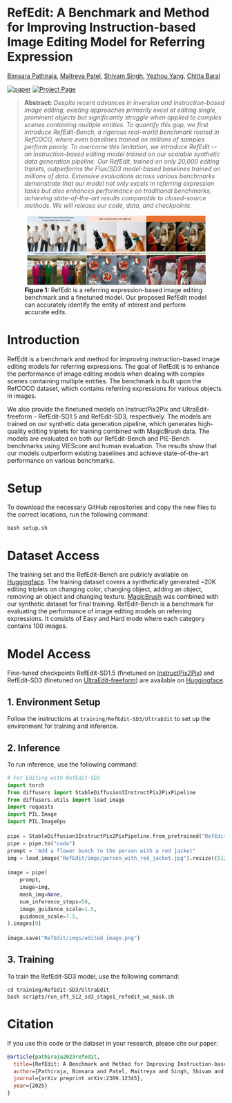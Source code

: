 # RefEdit: A Benchmark and Method for Improving Instruction-based Image Editing Model for Referring Expression

[Bimsara Pathiraja](https://scholar.google.es/citations?hl=en&user=7ViSGnIAAAAJ), [Maitreya Patel](https://scholar.google.com/citations?user=z--mlKgAAAAJ&hl=en&oi=ao), [Shivam Singh](https://scholar.google.com/citations?user=z--mlKgAAAAJ&hl=en&oi=ao), [Yezhou Yang](https://scholar.google.com/citations?user=k2suuZgAAAAJ&hl=en), [Chitta Baral](https://scholar.google.com/citations?user=9Yd716IAAAAJ&hl=en)

[![paper](https://img.shields.io/badge/arXiv-Paper-42FF33)]() 
[![Project Page](https://img.shields.io/badge/Project-Page-blue)]() 

> **Abstract:** *Despite recent advances in inversion and instruction-based image editing, existing approaches primarily excel at editing single, prominent objects but significantly struggle when applied to complex scenes containing multiple entities. To quantify this gap, we first introduce RefEdit-Bench, a rigorous real-world benchmark rooted in RefCOCO, where even baselines trained on millions of samples perform poorly. To overcome this limitation, we introduce RefEdit -- an instruction-based editing model trained on our scalable synthetic data generation pipeline. Our RefEdit, trained on only 20,000 editing triplets, outperforms the Flux/SD3 model-based baselines trained on millions of data. Extensive evaluations across various benchmarks demonstrate that our model not only excels in referring expression tasks but also enhances performance on traditional benchmarks, achieving state-of-the-art results comparable to closed-source methods. We will release our code, data, and checkpoints.*

<p align="center">
    <figure>
        <img src="imgs/eval_page-0001.jpg" alt="Evaluation Results">
        <figcaption><b>Figure 1:</b> RefEdit is a referring expression-based image editing benchmark and a finetuned model. Our proposed RefEdit model can
accurately identify the entity of interest and perform accurate edits.</figcaption>
    </figure>
</p>

# Introduction

RefEdit is a benchmark and method for improving instruction-based image editing models for referring expressions. The goal of RefEdit is to enhance the performance of image editing models when dealing with complex scenes containing multiple entities. The benchmark is built upon the RefCOCO dataset, which contains referring expressions for various objects in images.

We also provide the finetuned models on InstructPix2Pix and UltraEdit-freeform - RefEdit-SD1.5 and RefEdit-SD3, respectively. The models are trained on our synthetic data generation pipeline, which generates high-quality editing triplets for training combined with MagicBrush data. The models are evaluated on both our RefEdit-Bench and PIE-Bench benchmarks using VIEScore and human evaluation. The results show that our models outperform existing baselines and achieve state-of-the-art performance on various benchmarks.

# Setup

To download the necessary GitHub repositories and copy the new files to the correct locations, run the following command:

```
bash setup.sh    
```

# Dataset Access

The training set and the RefEdit-Bench are publicly available on [Huggingface](https://huggingface.co/). The training dataset covers a synthetically generated ~20K editing triplets on changing color, changing object, adding an object, removing an object and changing texture. [MagicBrush](https://github.com/OSU-NLP-Group/MagicBrush) was combined with our synthetic dataset for final training. RefEdit-Bench is a benchmark for evaluating the performance of image editing models on referring expressions. It consists of Easy and Hard mode where each category contains 100 images. 

# Model Access

Fine-tuned checkpoints RefEdit-SD1.5 (finetuned on [InstructPix2Pix](https://github.com/timothybrooks/instruct-pix2pix/tree/main)) and RefEdit-SD3 (finetuned on [UltraEdit-freeform](https://github.com/pkunlp-icler/UltraEdit/tree/main?tab=readme-ov-file)) are available on [Huggingface](https://huggingface.co/). 

## 1. Environment Setup
Follow the instructions at `training/RefEdit-SD3/UltraEdit` to set up the environment for training and inference.

## 2. Inference
To run inference, use the following command:

```python
# For Editing with RefEdit-SD3
import torch
from diffusers import StableDiffusion3InstructPix2PixPipeline
from diffusers.utils import load_image
import requests
import PIL.Image
import PIL.ImageOps

pipe = StableDiffusion3InstructPix2PixPipeline.from_pretrained("RefEdit/RefEdit-SD3", torch_dtype=torch.float16)
pipe = pipe.to("cuda")
prompt = "Add a flower bunch to the person with a red jacket"
img = load_image("RefEdit/imgs/person_with_red_jacket.jpg").resize((512, 512))

image = pipe(
    prompt,
    image=img,
    mask_img=None,
    num_inference_steps=50,
    image_guidance_scale=1.5,
    guidance_scale=7.5,
).images[0]

image.save("RefEdit/imgs/edited_image.png")
```

## 3. Training

To train the RefEdit-SD3 model, use the following command:

```
cd training/RefEdit-SD3/UltraEdit
bash scripts/run_sft_512_sd3_stage1_refedit_wo_mask.sh
```

# Citation

If you use this code or the dataset in your research, please cite our paper:

```bibtex
@article{pathiraja2023refedit,
  title={RefEdit: A Benchmark and Method for Improving Instruction-based Image Editing Model for Referring Expression},
  author={Pathiraja, Bimsara and Patel, Maitreya and Singh, Shivam and Yang, Yezhou and Baral, Chitta},
  journal={arXiv preprint arXiv:2309.12345},
  year={2025}
}
```